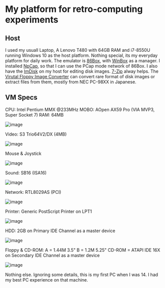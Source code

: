 # My platform for retro-computing experiments

## Host

I used my usuall Laptop, A Lenovo T480 with 64GB RAM and i7-8550U running Windows 10 as the host platform. Nothing special, its my everyday platform for daily work. The emulator is [86Box](https://86box.net/), with [WinBox](https://github.com/86Box/WinBox-for-86Box) as a manager. I installed [NpCap](https://npcap.com/), so that I can use the PCap mode network of 86Box. I also have the [ImDisk](http://www.ltr-data.se/opencode.html/#ImDisk) on my host for editing disk images. [7-Zip](https://www.7-zip.org/) alway helps. The [Virutal Floppy Image Converter](https://www.vector.co.jp/soft/win95/util/se151106.html) can convert rare format of disk images or extract files from them, mostly from NEC PC-98XX in Japanese.

## VM Specs
CPU: Intel Pentium MMX @233MHz
MOBO: AOpen AX59 Pro (VIA MVP3, Super Socket 7)
RAM: 64MB

![image](https://github.com/pufengdu/RetroFuns/assets/5275359/839c588e-3529-4290-bbd5-a65f4bab273e)

Video: S3 Trio64V2/DX (4MB)

![image](https://github.com/pufengdu/RetroFuns/assets/5275359/d4aa8774-da13-48a7-aeae-7f4b592653e3)

Mouse & Joystick

![image](https://github.com/pufengdu/RetroFuns/assets/5275359/ce061a35-07a3-4e04-92ac-eaed8b9f52ee)

Sound: SB16 (ISA16)

![image](https://github.com/pufengdu/RetroFuns/assets/5275359/ca202ba8-b665-4c00-b6e5-f75e7148a3e3)

Network: RTL8029AS (PCI)

![image](https://github.com/pufengdu/RetroFuns/assets/5275359/46abe0f2-e28d-4921-ae6d-cfb635e00f23)

Printer: Generic PostScript Printer on LPT1

![image](https://github.com/pufengdu/RetroFuns/assets/5275359/1e882480-c076-4241-b1d1-a28f111deb45)

HDD: 2GB on Primary IDE Channel as a master device

![image](https://github.com/pufengdu/RetroFuns/assets/5275359/8d1f917f-d7c8-4266-b9c5-5f9fc1f619de)

Floppy & CD-ROM:
A = 1.44M 3.5"
B = 1.2M 5.25"
CD-ROM = ATAPI IDE 16X on Secondary IDE Channel as a master device

![image](https://github.com/pufengdu/RetroFuns/assets/5275359/ae54a462-30f6-4451-a4be-a74804e5a6b9)

Nothing else. Ignoring some details, this is my first PC when I was 14. I had my best PC experience on that machine.








